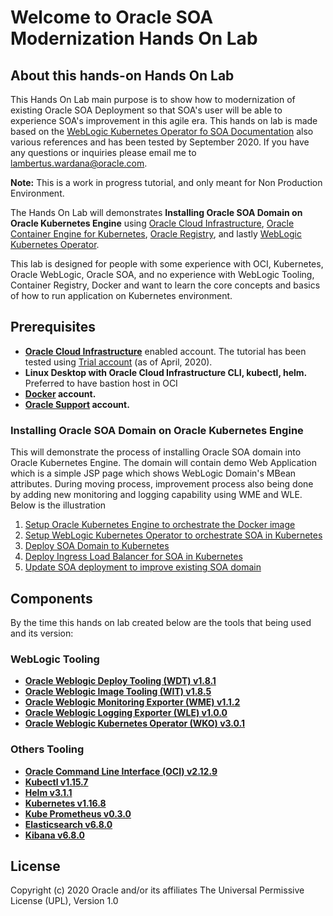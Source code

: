 # Welcome to Oracle SOA Modernization Hands On Lab #

## About this hands-on Hands On Lab ##

This Hands On Lab main purpose is to show how to modernization of existing Oracle SOA Deployment so that SOA's user will be able to experience SOA's improvement in this agile era. This hands on lab is made based on the [WebLogic Kubernetes Operator fo SOA Documentation](https://oracle.github.io/weblogic-kubernetes-operator/samples/simple/domains/soa-domain/) also various references and has been tested by September 2020. If you have any questions or inquiries please email me to lambertus.wardana@oracle.com.

**Note:** This is a work in progress tutorial, and only meant for Non Production Environment.

The Hands On Lab will demonstrates **Installing Oracle SOA Domain on Oracle Kubernetes Engine** using [Oracle Cloud Infrastructure](https://docs.cloud.oracle.com/en-us/iaas/Content/GSG/Concepts/baremetalintro.htm), [Oracle Container Engine for Kubernetes](https://docs.cloud.oracle.com/en-us/iaas/Content/ContEng/Concepts/contengoverview.htm), [Oracle Registry](https://docs.cloud.oracle.com/en-us/iaas/Content/Registry/Concepts/registryoverview.htm), and lastly [WebLogic Kubernetes Operator](https://github.com/oracle/weblogic-kubernetes-operator).

This lab is designed for people with some experience with OCI, Kubernetes, Oracle WebLogic, Oracle SOA, and no experience with WebLogic Tooling, Container Registry, Docker and want to learn the core concepts and basics of how to run application on Kubernetes environment.

## Prerequisites ##

+ **[Oracle Cloud Infrastructure](https://cloud.oracle.com/en_US/cloud-infrastructure)** enabled account. The tutorial has been tested using [Trial account](https://myservices.us.oraclecloud.com/mycloud/signup) (as of April, 2020).
+ **Linux Desktop with Oracle Cloud Infrastructure CLI, kubectl, helm.** Preferred to have bastion host in OCI
+ **[Docker](https://hub.docker.com/signup) account.**
+ **[Oracle Support](https://support.oracle.com/portal/) account.**

### Installing Oracle SOA Domain on Oracle Kubernetes Engine ###

This will demonstrate the process of installing Oracle SOA domain into Oracle Kubernetes Engine. The domain will contain demo Web Application which is a simple JSP page which shows WebLogic Domain's MBean attributes. During moving process, improvement process also being done by adding new monitoring and logging capability using WME and WLE. Below is the illustration

1. [Setup Oracle Kubernetes Engine to orchestrate the Docker image](tutorials/setup.oke.md)
2. [Setup WebLogic Kubernetes Operator to orchestrate SOA in Kubernetes](tutorials/setup.wko.md)
3. [Deploy SOA Domain to Kubernetes](tutorials/deploy.weblogic.md)
4. [Deploy Ingress Load Balancer for SOA in Kubernetes](tutorials/deploy.load.balancer.md)
5. [Update SOA deployment to improve existing SOA domain](tutorials/update.domain.docker.image.md)

## Components ##

By the time this hands on lab created below are the tools that being used and its version:

### WebLogic Tooling ###
+ **[Oracle Weblogic Deploy Tooling (WDT) v1.8.1](https://github.com/oracle/weblogic-deploy-tooling/releases/tag/weblogic-deploy-tooling-1.8.1)** 
+ **[Oracle Weblogic Image Tooling (WIT) v1.8.5](https://github.com/oracle/weblogic-image-tool/releases/tag/release-1.8.5)** 
+ **[Oracle Weblogic Monitoring Exporter (WME) v1.1.2](https://github.com/oracle/weblogic-monitoring-exporter/releases/tag/v1.1.2)** 
+ **[Oracle Weblogic Logging Exporter (WLE) v1.0.0](https://github.com/oracle/weblogic-logging-exporter/releases/tag/v1.0.0)** 
+ **[Oracle Weblogic Kubernetes Operator (WKO) v3.0.1](https://github.com/oracle/weblogic-kubernetes-operator/releases/tag/v3.0.1)** 
### Others Tooling ###
+ **[Oracle Command Line Interface (OCI) v2.12.9](https://github.com/oracle/oci-cli/releases/tag/v2.12.9)**
+ **[Kubectl v1.15.7](https://github.com/kubernetes/kubectl/releases/tag/kubernetes-1.15.7)**  
+ **[Helm v3.1.1](https://github.com/helm/helm/releases/tag/v3.1.1)** 
+ **[Kubernetes v1.16.8](https://docs.cloud.oracle.com/en-us/iaas/releasenotes/changes/03abf6f3-f311-47e5-ba18-c3eb19577a22/)** 
+ **[Kube Prometheus v0.3.0](https://github.com/coreos/kube-prometheus/releases/tag/v0.3.0)** 
+ **[Elasticsearch v6.8.0](https://github.com/elastic/elasticsearch/releases/tag/v6.8.0)** 
+ **[Kibana v6.8.0](https://github.com/elastic/kibana/releases/tag/v6.8.0)** 

## License ##
Copyright (c) 2020 Oracle and/or its affiliates
The Universal Permissive License (UPL), Version 1.0
